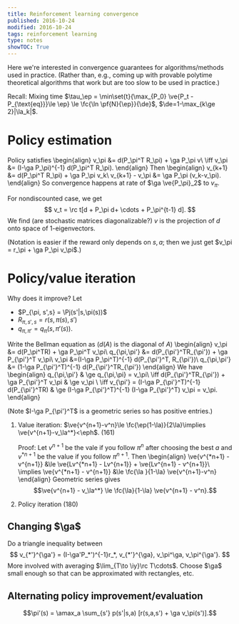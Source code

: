 ```yaml
---
title: Reinforcement learning convergence
published: 2016-10-24
modified: 2016-10-24
tags: reinforcement learning
type: notes
showTOC: True
---
```


Here we're interested in convergence guarantees for algorithms/methods used in practice. (Rather than, e.g., coming up with provable polytime theoretical algorithms that work but are too slow to be used in practice.)

Recall: Mixing time $\tau_\ep = \min\set{t}{\max_{P_0} \ve{P_t - P_{\text{eq}}}\le \ep} \le \fc{\ln \pf{N}{\ep}}{\de}$, $\de=1-\max_{k\ge 2}|\la_k|$.

# Policy estimation

Policy satisfies
\begin{align}
v_\pi  &= d(P_\pi^T R_\pi) + \ga P_\pi v\\
\iff 
v_\pi &= (I-\ga P_\pi)^{-1} d(P_\pi^T R_\pi).
\end{align}
Then
\begin{align}
v_{k+1} &= d(P_\pi^T R_\pi) + \ga P_\pi v_k\\
v_{k+1} - v_\pi &= \ga P_\pi (v_k-v_\pi).
\end{align}
So convergence happens at rate of $\ga \ve{P_\pi}_2$ to $v_\pi$.

For nondiscounted case, we get 
$$
v_t = \rc t[d + P_\pi d+ \cdots + P_\pi^{t-1} d].
$$
We find (are stochastic matrices diagonalizable?) $v$ is the projection of $d$ onto space of 1-eigenvectors.

(Notation is easier if the reward only depends on $s,a$; then we just get $v_\pi = r_\pi + \ga P_\pi v_\pi$.)

# Policy/value iteration

Why does it improve? 
Let 

* $P_{\pi, s',s} = \Pj(s'|s,\pi(s))$
* $R_{\pi, s',s} = r(s,\pi(s),s')$
* $q_{\pi,\pi'} = q_\pi(s,\pi'(s))$.

Write the Bellman equation as ($d(A)$ is the diagonal of $A$)
\begin{align}
v_\pi &= d(P_\pi^TR) + \ga P_\pi^T v_\pi\\
q_{\pi,\pi'} &= d(P_{\pi'}^TR_{\pi'}) + \ga P_{\pi'}^T v_\pi\\
v_\pi &=(I-\ga P_\pi^T)^{-1} d(P_{\pi'}^T, R_{\pi'})\\
q_{\pi,\pi'} &= (1-\ga P_{\pi'}^T)^{-1} d(P_{\pi'}^TR_{\pi'})
\end{align}
We have
\begin{align}
q_{\pi,\pi'} & \ge q_{\pi,\pi} = v_\pi\\
\iff 
d(P_{\pi'}^TR_{\pi'}) + \ga P_{\pi'}^T v_\pi & \ge v_\pi \\
\iff
v_{\pi'} = (I-\ga P_{\pi'}^T)^{-1} d(P_{\pi'}^TR) & \ge (I-\ga P_{\pi'}^T)^{-1} (I-\ga P_{\pi'}^T) v_\pi = v_\pi.
\end{align}
<!--\ge d(P_\pi^T R_\pi) + P_\pi^T v_\pi-->
(Note $I-\ga P_{\pi'}^T$ is a geometric series so has positive entries.)

<!-- analysis for $q$-values. How improve when $\ga$ increases to 1?-->

<!--$q$-iteration weirder? $q_a^{t+1} = R_a + \ga P_a^t q_b$. No, don't work with q-->

1.  Value iteration: $\ve{v^{n+1}-v^n}\le \fc{\ep(1-\la)}{2\la}\implies \ve{v^{n+1}-v_\la^*}<\eph$. (161)
	
	Proof: Let $v^{n+1}$ be the vale if you follow $\pi^n$ after choosing the best $a$ and $v^{*n+1}$ be the value if you follow $\pi^{n+1}$. Then 
	\begin{align}
	\ve{v^{*n+1} - v^{n+1}} &\le \ve{Lv^{*n+1} - Lv^{n+1}} + \ve{Lv^{n+1} - v^{n+1}}\\
	\implies \ve{v^{*n+1} - v^{n+1}} &\le \fc{\la }{1-\la} \ve{v^{n+1}-v^n}
	\end{align}
	Geometric series gives
	$$\ve{v^{n+1} - v_\la^*} \le \fc{\la}{1-\la} \ve{v^{n+1} - v^n}.$$
2.  Policy iteration (180)

## Changing $\ga$

Do a triangle inequality between
$$
v_{*'}^{\ga'} = (I-\ga'P_*')^{-1}r_*, v_{*'}^{\ga}, v_\pi^\ga, v_\pi^{\ga'}.
$$ 
More involved with averaging $\lim_{T\to \iy}\rc T\cdots$. Choose $\ga$ small enough so that can be approximated with rectangles, etc.

## Alternating policy improvement/evaluation

$$\pi'(s) = \amax_a \sum_{s'} p(s'|s,a) [r(s,a,s') + \ga v_\pi(s')].$$
